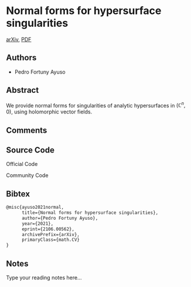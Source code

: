 
# Normal forms for hypersurface singularities

[arXiv](https://arxiv.org/abs/2106.0562), [PDF](https://arxiv.org/pdf/2106.0562.pdf)

## Authors

- Pedro Fortuny Ayuso

## Abstract

We provide normal forms for singularities of analytic hypersurfaces in $({\mathbb C}^n,0)$, using holomorphic vector fields.

## Comments



## Source Code

Official Code



Community Code



## Bibtex

```tex
@misc{ayuso2021normal,
      title={Normal forms for hypersurface singularities}, 
      author={Pedro Fortuny Ayuso},
      year={2021},
      eprint={2106.00562},
      archivePrefix={arXiv},
      primaryClass={math.CV}
}
```

## Notes

Type your reading notes here...

